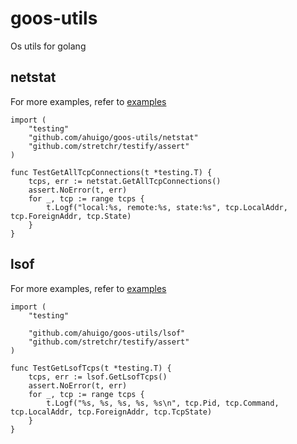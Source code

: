 # goos-utils
Os utils for golang

## netstat
For more examples, refer to [examples](https://github.com/ahuigo/goos-utils/blob/master/examples) 

    import (
        "testing"
        "github.com/ahuigo/goos-utils/netstat"
        "github.com/stretchr/testify/assert"
    )

    func TestGetAllTcpConnections(t *testing.T) {
        tcps, err := netstat.GetAllTcpConnections()
        assert.NoError(t, err)
        for _, tcp := range tcps {
            t.Logf("local:%s, remote:%s, state:%s", tcp.LocalAddr, tcp.ForeignAddr, tcp.State)
        }
    }

## lsof
For more examples, refer to [examples](https://github.com/ahuigo/goos-utils/blob/master/examples) 

```
import (
	"testing"

	"github.com/ahuigo/goos-utils/lsof"
	"github.com/stretchr/testify/assert"
)

func TestGetLsofTcps(t *testing.T) {
	tcps, err := lsof.GetLsofTcps()
	assert.NoError(t, err)
	for _, tcp := range tcps {
		t.Logf("%s, %s, %s, %s, %s\n", tcp.Pid, tcp.Command, tcp.LocalAddr, tcp.ForeignAddr, tcp.TcpState)
	}
}

```
